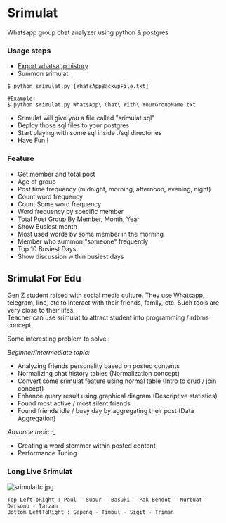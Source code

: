 # Srimulat
Whatsapp group chat analyzer using python & postgres 

### Usage steps ###
- [Export whatsapp history](https://www.whatsapp.com/faq/en/android/23756533)
- Summon srimulat
```
$ python srimulat.py [WhatsAppBackupFile.txt]

#Example:
$ python srimulat.py WhatsApp\ Chat\ With\ YourGroupName.txt
```
- Srimulat will give you a file called "srimulat.sql"
- Deploy those sql files to your postgres
- Start playing with some sql inside ./sql directories
- Have Fun !

### Feature ###
- Get member and total post
- Age of group
- Post time frequency (midnight, morning, afternoon, evening, night)
- Count word frequency 
- Count Some word frequency 
- Word frequency by specific member
- Total Post Group By Member, Month, Year
- Show Busiest month  
- Most used words by some member in the morning
- Member who summon "someone" frequently
- Top 10 Busiest Days
- Show discussion within busiest days

## Srimulat For Edu ###
Gen Z student raised with social media culture. They use Whatsapp, telegram, 
line, etc to interact with their friends, family, etc. Such tools are very close to their lifes.  
Teacher can use srimulat to attract student into programming / rdbms concept.

Some interesting problem to solve :

_Beginner/Intermediate topic:_
- Analyzing friends personality based on posted contents
- Normalizing chat history tables (Normalization concept)
- Convert some srimulat feature using normal table (Intro to crud / join concept) 
- Enhance query result using graphical diagram (Descriptive statistics)
- Found most active / most silent friends 
- Found friends idle / busy day by aggregating their post (Data Aggregation)

_Advance topic :__
- Creating a word stemmer within posted content
- Performance Tuning

### Long Live Srimulat ###
![srimulatfc.jpg](https://github.com/brain90/srimulat/blob/master/srimulatfc.jpg "https://upload.wikimedia.org/wikipedia/id/8/81/SRIMULATFC.jpg")

```
Top LeftToRight : Paul - Subur - Basuki - Pak Bendot - Nurbuat - Darsono - Tarzan 
Bottom LeftToRight : Gepeng - Timbul - Sigit - Triman
```
